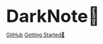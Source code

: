 <font size=8>**DarkNote**:book:</font>

[GitHub](https://github.com/Dark-be)
[Getting Started:rocket:](/README.md)